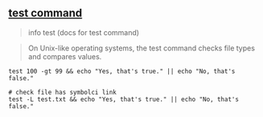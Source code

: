 ##  [test command](https://www.computerhope.com/unix/test.htm)

> info test (docs for test command)

> On Unix-like operating systems, the test command checks file types and compares values.
  


```shell script
test 100 -gt 99 && echo "Yes, that's true." || echo "No, that's false."

# check file has symbolci link
test -L test.txt && echo "Yes, that's true." || echo "No, that's false."
```